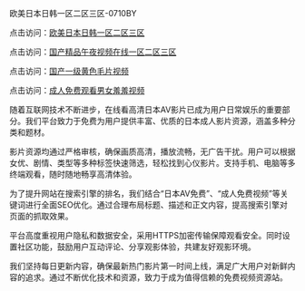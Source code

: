 欧美日本日韩一区二区三区-0710BY

点击访问：<a href="https://heiliaowt0d7p.pages.dev">欧美日本日韩一区二区三区</a>

点击访问：<a href="https://heiliaoga6s9v.pages.dev">国产精品午夜视频在线一区二区三区</a>

点击访问：<a href="https://heiliaoow5kzm.pages.dev">国产一级黄色毛片视频</a>

点击访问：<a href="https://heiliao2dmwwy.pages.dev">成人免费观看男女羞羞视频</a>



随着互联网技术不断进步，在线看高清日本AV影片已成为用户日常娱乐的重要部分。我们平台致力于免费为用户提供丰富、优质的日本成人影片资源，涵盖多种分类和题材。

影片资源均通过严格审核，确保画质高清，播放流畅，无广告干扰。用户可以根据女优、剧情、类型等多种标签快速筛选，轻松找到心仪影片。支持手机、电脑等多终端观看，随时随地畅享高清体验。

为了提升网站在搜索引擎的排名，我们结合“日本AV免费”、“成人免费视频”等关键词进行全面SEO优化。通过合理布局标题、描述和正文内容，提高搜索引擎对页面的抓取效果。

平台高度重视用户隐私和数据安全，采用HTTPS加密传输保障观看安全。同时设置社区功能，鼓励用户互动评论、分享观影体验，共建友好观影环境。

我们坚持每日更新内容，确保最新热门影片第一时间上线，满足广大用户对新鲜内容的追求。通过不断优化技术和资源，致力于成为值得信赖的免费视频资源站。



<span style="display:none;">[Canonical link]( https://github.com/ribenaa4837/3242117 )</span>
